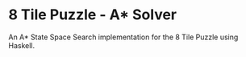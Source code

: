 # 8 Tile Puzzle - A* Solver

An A* State Space Search implementation for the 8 Tile Puzzle using Haskell. 
